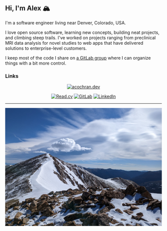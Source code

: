 ## Hi, I'm Alex 🏔️

I'm a software engineer living near Denver, Colorado, USA.

I love open source software, learning new concepts, building neat projects, and climbing steep trails. I've worked on
projects ranging from preclinical MRI data analysis for novel studies to web apps that have delivered solutions to
enterprise-level customers.

I keep most of the code I share on [a GitLab group](https://gitlab.com/alexlab-cloud) where I can organize things with
a bit more control.

### Links

<div align="center">

[![acochran.dev](https://img.shields.io/badge/acochran.dev-blue?style=for-the-badge&color=%2305668D)](https://acochran.dev)

[![Read.cv](https://img.shields.io/badge/Read.cv-black?logo=read.cv&style=for-the-badge)](https://read.cv/alex.cochran)
[![GitLab](https://img.shields.io/badge/GitLab-%23554488?logo=gitlab&style=for-the-badge)](https://gitlab.com/alexlab-cloud)
[![LinkedIn](https://img.shields.io/badge/LinkedIn-%230A66C2?logo=linkedin&style=for-the-badge)](https://linkedin.com/in/alex-cochran)

</div>

---

![Mt. Sniktau](assets/images/mt-sniktau.jpg)
